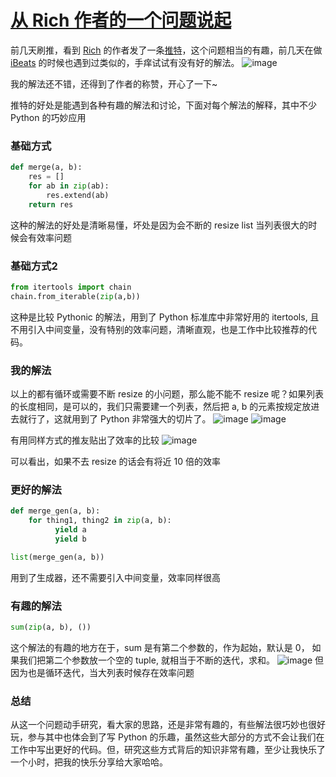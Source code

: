 # [从 Rich 作者的一个问题说起](https://github.com/yihong0618/gitblog/issues/212)

前几天刷推，看到 [Rich](https://github.com/willmcgugan) 的作者发了一条[推特](https://twitter.com/willmcgugan/status/1405499326063955969)，这个问题相当的有趣，前几天在做 [iBeats](https://github.com/yihong0618/iBeats) 的时候也遇到过类似的，手痒试试有没有好的解法。
![image](https://user-images.githubusercontent.com/15976103/122692975-69e65080-d26a-11eb-9408-f902ad99a37f.png)

我的解法还不错，还得到了作者的称赞，开心了一下~

推特的好处是能遇到各种有趣的解法和讨论，下面对每个解法的解释，其中不少 Python 的巧妙应用

### 基础方式
```python
def merge(a, b):
    res = []
    for ab in zip(ab):
        res.extend(ab)
    return res
```
这种的解法的好处是清晰易懂，坏处是因为会不断的 resize list 当列表很大的时候会有效率问题

### 基础方式2
```python
from itertools import chain 
chain.from_iterable(zip(a,b)) 
```
这种是比较 Pythonic 的解法，用到了 Python 标准库中非常好用的 itertools, 且不用引入中间变量，没有特别的效率问题，清晰直观，也是工作中比较推荐的代码。

### 我的解法

以上的都有循环或需要不断 resize 的小问题，那么能不能不 resize 呢？如果列表的长度相同，是可以的，我们只需要建一个列表，然后把 a, b 的元素按规定放进去就行了，这就用到了 Python 非常强大的切片了。
![image](https://user-images.githubusercontent.com/15976103/122694279-7325ec00-d26f-11eb-99b5-846491221227.png)
![image](https://user-images.githubusercontent.com/15976103/122694290-7a4cfa00-d26f-11eb-9762-6bd5d4862bd6.png)

有用同样方式的推友贴出了效率的比较
![image](https://user-images.githubusercontent.com/15976103/122694346-9f416d00-d26f-11eb-81a0-fb13ce92a761.png)

可以看出，如果不去 resize 的话会有将近 10 倍的效率

### 更好的解法

```python
def merge_gen(a, b):
    for thing1, thing2 in zip(a, b):
          yield a
          yield b

list(merge_gen(a, b))
```
用到了生成器，还不需要引入中间变量，效率同样很高


### 有趣的解法
```python
sum(zip(a, b), ())
```
这个解法的有趣的地方在于，sum 是有第二个参数的，作为起始，默认是 0， 如果我们把第二个参数放一个空的 tuple, 就相当于不断的迭代，求和。
![image](https://user-images.githubusercontent.com/15976103/122694688-c482ab00-d270-11eb-87aa-7e0da48e02e4.png)
但因为也是循环迭代，当大列表时候存在效率问题


### 总结
从这一个问题动手研究，看大家的思路，还是非常有趣的，有些解法很巧妙也很好玩，参与其中也体会到了写 Python 的乐趣，虽然这些大部分的方式不会让我们在工作中写出更好的代码。但，研究这些方式背后的知识非常有趣，至少让我快乐了一个小时，把我的快乐分享给大家哈哈。
